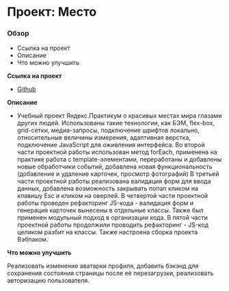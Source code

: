 # Проект: Место

### Обзор
* Ссылка на проект
* Описание
* Что можно улучшить

**Ссылка на проект**

* [Github](https://morevtrue.github.io/mesto/)

**Описание**

* Учебный проект Яндекс.Практикум о красивых местах мира глазами других людей. Использованы такие технологии, как БЭМ, flex-box, grid-сетки, медиа-запросы, подключение шрифтов локально, относительные величины измерения, адаптивная верстка, подключение JavaScript для оживления интерфейса. 
Во второй части проектной работы использован метод forEach, применена на практике работа с template-элементами, переработаны и добавлены новые обработчики событий, добавлена новая функциональность (добавление и удаление карточек, просмотр фотографий)
В третьей части проектной работы реализована валидация форм для ввода данных, добавлена возможность закрывать попап кликом на клавишу Esc и кликом на оверлей.
В четвертой части проектной работы проведен рефакторинг JS-кода - валидация форм и генерация карточек вынесены в отдельные классы. Также был применен модульный подход в организации кода.
В пятой части проектной работы продолжили проводить рефакторинг - JS-код целиком разбит на классы. Также настроена сборка проекта Вэбпаком.

**Что можно улучшить**

Реализовать изменение аватарки профиля, добавить бэкэнд для сохранения состояния страницы после её перезагрузки, реализовать авторизацию пользователя.
